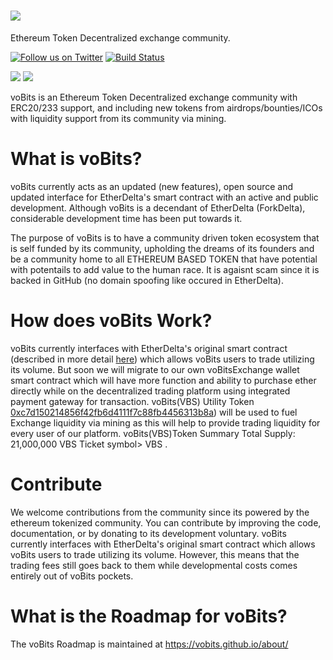 # <img src="https://vobits.github.io/images/title.png"/>
Ethereum Token Decentralized exchange community.

[![Follow us on Twitter](https://img.shields.io/badge/follow-Twitter-blue.svg)](https://twitter.com/voBitsOfficial)
[![Build Status](https://travis-ci.org/voBits/vobits.github.io.svg?branch=master)](https://travis-ci.org/voBits/vobits.github.io)



<a href="https://plasnerd.github.io/PEHTML/" target="blank"><img src="https://img.shields.io/badge/built%20with-PEHTML%20(v2)-295596.svg"></a>
<a href="https://plasnerd.github.io/Framework.js/" target="blank"><img src="https://img.shields.io/badge/built%20in-Framework.js%20(r1)-00A185.svg"></a>

voBits is an Ethereum Token Decentralized exchange community with ERC20/233 support, and including new tokens from airdrops/bounties/ICOs with liquidity support from its community via mining.


# What is voBits?
voBits currently acts as an updated (new features), open source and updated interface for EtherDelta's smart contract with an active and public development. Although voBits is a decendant of  EtherDelta (ForkDelta), considerable development time has been put towards it.

The purpose of voBits is to have a community driven token ecosystem that is self funded by its community, upholding the dreams of its founders and be a community home to all ETHEREUM BASED TOKEN  that have potential with potentails to add value to the human race. It is agaisnt scam since it is backed in GitHub (no domain spoofing like occured in EtherDelta).


# How does voBits Work?
voBits currently interfaces with EtherDelta's original smart contract (described in more detail [here](https://www.reddit.com/r/EtherDelta/comments/6kdiyl/smart_contract_overview/)) which allows voBits users to trade utilizing its volume. But soon we will migrate to our own  voBitsExchange wallet smart contract which will  have more function and ability to purchase ether directly while on the decentralized trading platform using integrated payment gateway for transaction.
voBits(VBS) Utility Token [0xc7d150214856f42fb6d4111f7c88fb4456313b8a](https://etherscan.io/token/0xc7d150214856f42fb6d4111f7c88fb4456313b8a)) will be used to fuel Exchange liquidity via mining as this will help to provide trading liquidity for every user of our platform.
voBits(VBS)Token Summary
Total Supply:	21,000,000 VBS
Ticket symbol> VBS
.


# Contribute
We welcome contributions from the community since its powered by the ethereum tokenized community. You can contribute by improving the code, documentation, or by donating to its  development voluntary. 
voBits currently interfaces with EtherDelta's original smart contract which allows voBits users to trade utilizing its volume. However, this means that the trading fees still goes back to them while developmental costs comes entirely out of voBits pockets. 
 

# What is the Roadmap for voBits?
The voBits Roadmap is maintained at https://vobits.github.io/about/
